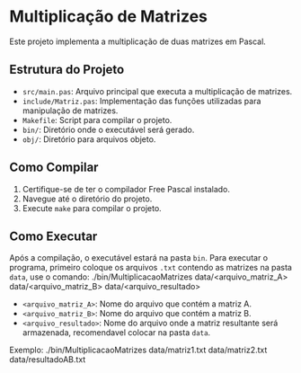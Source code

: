 # Multiplicação de Matrizes

Este projeto implementa a multiplicação de duas matrizes em Pascal.

## Estrutura do Projeto

- `src/main.pas`: Arquivo principal que executa a multiplicação de matrizes.
- `include/Matriz.pas`: Implementação das funções utilizadas para manipulação de matrizes.
- `Makefile`: Script para compilar o projeto.
- `bin/`: Diretório onde o executável será gerado.
- `obj/`: Diretório para arquivos objeto.

## Como Compilar

1. Certifique-se de ter o compilador Free Pascal instalado.
2. Navegue até o diretório do projeto.
3. Execute `make` para compilar o projeto.

## Como Executar

Após a compilação, o executável estará na pasta `bin`. Para executar o programa, primeiro coloque os arquivos `.txt` contendo as matrizes na pasta `data`, use o comando:
./bin/MultiplicacaoMatrizes data/<arquivo_matriz_A> data/<arquivo_matriz_B> data/<arquivo_resultado>

- `<arquivo_matriz_A>`: Nome do arquivo que contém a matriz A.
- `<arquivo_matriz_B>`: Nome do arquivo que contém a matriz B.
- `<arquivo_resultado>`: Nome do arquivo onde a matriz resultante será armazenada, recomendavel colocar na pasta `data`.

Exemplo:
./bin/MultiplicacaoMatrizes data/matriz1.txt data/matriz2.txt data/resultadoAB.txt
